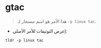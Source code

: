 # gtac

> هذا الأمر هو اسم مستعار لـ `-p linux tac`.

- إعرض التوثيقات للأمر الأصلي:

`tldr -p linux tac`
